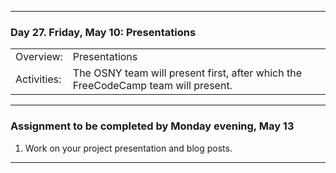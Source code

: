 --------------------------------------------------------------------------------

### Day 27. Friday, May 10:  Presentations

|              |        |
|:---|:----|
|Overview:     |  Presentations  |
|Activities:   | The OSNY team will present first, after which the FreeCodeCamp team will present. |


--------------------------------------------------------------------------------

### Assignment to be completed by **Monday evening, May 13**
1. Work on your project presentation and blog posts.





--------------------------------------------------------------------------------
